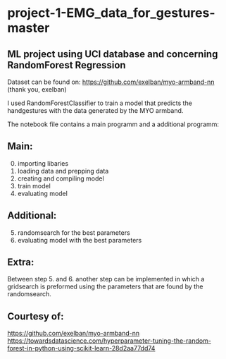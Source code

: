 # project-1-EMG_data_for_gestures-master
## ML project using UCI database and concerning RandomForest Regression


Dataset can be found on: https://github.com/exelban/myo-armband-nn (thank you, exelban)

I used RandomForestClassifier to train a model that predicts the handgestures with the data generated by the MYO armband. 

The notebook file contains a main programm and a additional programm:



## Main:
0. importing libaries
1. loading data and prepping data
2. creating and compiling model
3. train model
4. evaluating model



## Additional:
5. randomsearch for the best parameters
6. evaluating model with the best parameters



## Extra:
Between step 5. and 6. another step can be implemented in which a gridsearch is preformed using the parameters that are found by the randomsearch.



## Courtesy of:
https://github.com/exelban/myo-armband-nn
https://towardsdatascience.com/hyperparameter-tuning-the-random-forest-in-python-using-scikit-learn-28d2aa77dd74


